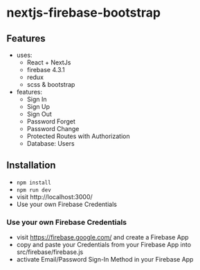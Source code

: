 # nextjs-firebase-bootstrap

## Features

* uses:
  * React + NextJs
  * firebase 4.3.1
  * redux
  * scss & bootstrap
* features:
  * Sign In
  * Sign Up
  * Sign Out
  * Password Forget
  * Password Change
  * Protected Routes with Authorization
  * Database: Users

## Installation

* `npm install`
* `npm run dev`
* visit http://localhost:3000/
* Use your own Firebase Credentials

### Use your own Firebase Credentials

* visit https://firebase.google.com/ and create a Firebase App
* copy and paste your Credentials from your Firebase App into src/firebase/firebase.js
* activate Email/Password Sign-In Method in your Firebase App

